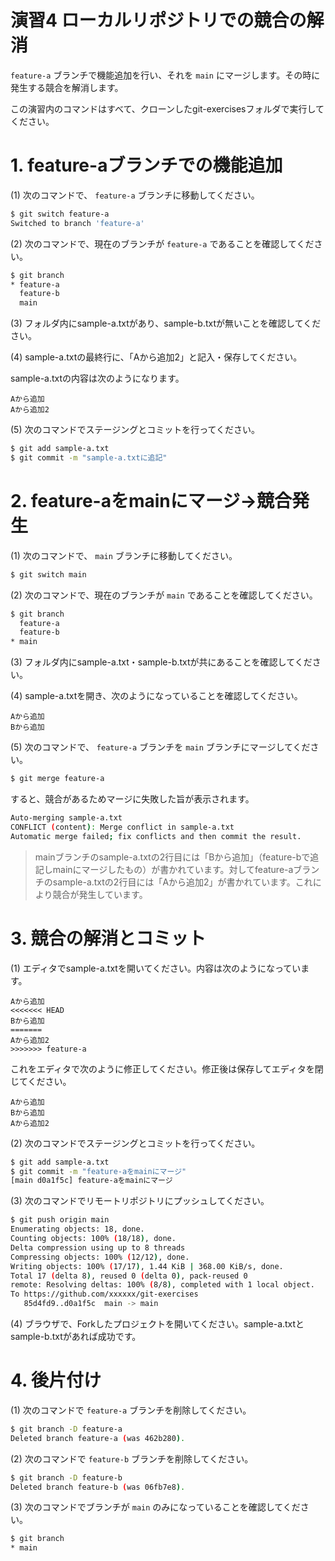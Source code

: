 演習4 ローカルリポジトリでの競合の解消
======================================================

`feature-a` ブランチで機能追加を行い、それを `main` にマージします。その時に発生する競合を解消します。

この演習内のコマンドはすべて、クローンしたgit-exercisesフォルダで実行してください。

# 1. feature-aブランチでの機能追加
(1) 次のコマンドで、 `feature-a` ブランチに移動してください。

```bash
$ git switch feature-a
Switched to branch 'feature-a'
```

(2) 次のコマンドで、現在のブランチが `feature-a` であることを確認してください。

```bash
$ git branch
* feature-a
  feature-b
  main
```

(3) フォルダ内にsample-a.txtがあり、sample-b.txtが無いことを確認してください。

(4) sample-a.txtの最終行に、「Aから追加2」と記入・保存してください。

sample-a.txtの内容は次のようになります。

```
Aから追加
Aから追加2
```

(5) 次のコマンドでステージングとコミットを行ってください。

```bash
$ git add sample-a.txt
$ git commit -m "sample-a.txtに追記"
```

# 2. feature-aをmainにマージ→競合発生
(1) 次のコマンドで、 `main` ブランチに移動してください。

```bash
$ git switch main
```

(2) 次のコマンドで、現在のブランチが `main` であることを確認してください。

```bash
$ git branch
  feature-a
  feature-b
* main
```

(3) フォルダ内にsample-a.txt・sample-b.txtが共にあることを確認してください。

(4) sample-a.txtを開き、次のようになっていることを確認してください。

```
Aから追加
Bから追加
```

(5) 次のコマンドで、 `feature-a` ブランチを `main` ブランチにマージしてください。

```bash
$ git merge feature-a
```

すると、競合があるためマージに失敗した旨が表示されます。

```bash
Auto-merging sample-a.txt
CONFLICT (content): Merge conflict in sample-a.txt
Automatic merge failed; fix conflicts and then commit the result.
```

> mainブランチのsample-a.txtの2行目には「Bから追加」（feature-bで追記しmainにマージしたもの）が書かれています。対してfeature-aブランチのsample-a.txtの2行目には「Aから追加2」が書かれています。これにより競合が発生しています。

# 3. 競合の解消とコミット

(1) エディタでsample-a.txtを開いてください。内容は次のようになっています。

```
Aから追加
<<<<<<< HEAD
Bから追加
=======
Aから追加2
>>>>>>> feature-a
```

これをエディタで次のように修正してください。修正後は保存してエディタを閉じてください。

```
Aから追加
Bから追加
Aから追加2
```

(2) 次のコマンドでステージングとコミットを行ってください。

```bash
$ git add sample-a.txt
$ git commit -m "feature-aをmainにマージ"
[main d0a1f5c] feature-aをmainにマージ
```

(3) 次のコマンドでリモートリポジトリにプッシュしてください。

```bash
$ git push origin main
Enumerating objects: 18, done.
Counting objects: 100% (18/18), done.
Delta compression using up to 8 threads
Compressing objects: 100% (12/12), done.
Writing objects: 100% (17/17), 1.44 KiB | 368.00 KiB/s, done.
Total 17 (delta 8), reused 0 (delta 0), pack-reused 0
remote: Resolving deltas: 100% (8/8), completed with 1 local object.
To https://github.com/xxxxxx/git-exercises
   85d4fd9..d0a1f5c  main -> main
```

(4) ブラウザで、Forkしたプロジェクトを開いてください。sample-a.txtとsample-b.txtがあれば成功です。

# 4. 後片付け
(1) 次のコマンドで `feature-a` ブランチを削除してください。

```bash
$ git branch -D feature-a
Deleted branch feature-a (was 462b280).
```

(2) 次のコマンドで `feature-b` ブランチを削除してください。

```bash
$ git branch -D feature-b
Deleted branch feature-b (was 06fb7e8).
```

(3) 次のコマンドでブランチが `main` のみになっていることを確認してください。

```bash
$ git branch
* main
```
